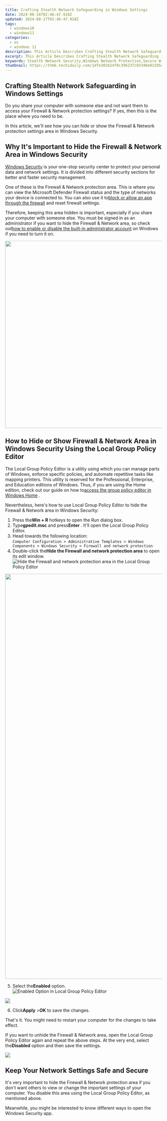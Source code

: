 ```yaml
---
title: Crafting Stealth Network Safeguarding in Windows Settings
date: 2024-08-16T02:46:47.918Z
updated: 2024-08-17T02:46:47.918Z
tags:
  - windows10
  - windows11
categories:
  - os
  - windows 11
description: This Article Describes Crafting Stealth Network Safeguarding in Windows Settings
excerpt: This Article Describes Crafting Stealth Network Safeguarding in Windows Settings
keywords: Stealth Network Security,Windows Network Protection,Secure Windows Settings,Safe Network Configs,Intrusion Defense Windows,Privacy Network Safeguard,Advanced Windows Security
thumbnail: https://thmb.techidaily.com/1dfe303424f8c396237c03340e93195a76a2eb05110531a19fe5b1a551105a59.jpg
---
```


## Crafting Stealth Network Safeguarding in Windows Settings

 Do you share your computer with someone else and not want them to access your Firewall & Network protection settings? If yes, then this is the place where you need to be.

 In this article, we'll see how you can hide or show the Firewall & Network protection settings area in Windows Security.

## Why It's Important to Hide the Firewall & Network Area in Windows Security

[Windows Security](https://www.makeuseof.com/windows-11-quick-security-guide/) is your one-stop security center to protect your personal data and network settings. It is divided into different security sections for better and faster security management.

 One of these is the Firewall & Network protection area. This is where you can view the Microsoft Defender Firewall status and the type of networks your device is connected to. You can also use it to[block or allow an app through the firewall](https://www.makeuseof.com/how-to-allow-apps-windows-firewall/) and reset firewall settings.

 Therefore, keeping this area hidden is important, especially if you share your computer with someone else. You must be signed in as an administrator if you want to hide the Firewall & Network area, so check out[how to enable or disable the built-in administrator account](https://www.makeuseof.com/windows-11-enable-disable-built-in-administrator-account/) on Windows if you need to turn it on.

<!-- affiliate ads begin -->
<a href="https://appsumo.8odi.net/c/5597632/2068411/7443" target="_top" id="2068411"><img src="//a.impactradius-go.com/display-ad/7443-2068411" border="0" alt="" width="1200" height="600"/></a><img height="0" width="0" src="https://appsumo.8odi.net/i/5597632/2068411/7443" style="position:absolute;visibility:hidden;" border="0" />
<!-- affiliate ads end -->
## How to Hide or Show Firewall & Network Area in Windows Security Using the Local Group Policy Editor

 The Local Group Policy Editor is a utility using which you can manage parts of Windows, enforce specific policies, and automate repetitive tasks like mapping printers. This utility is reserved for the Professional, Enterprise, and Education editions of Windows. Thus, if you are using the Home edition, check out our guide on how to[access the group policy editor in Windows Home](https://www.makeuseof.com/tag/access-group-policy-editor-even-windows-home-settings-try/) .

 Nevertheless, here's how to use Local Group Policy Editor to hide the Firewall & Network area in Windows Security:

1. Press the**Win + R** hotkeys to open the Run dialog box.
2. Type**gpedit.msc** and press**Enter** . It'll open the Local Group Policy Editor.
3. Head towards the following location:  
`Computer Configuration > Administrative Templates > Windows Components > Windows Security > Firewall and network protection`
4. Double-click the**Hide the Firewall and network protection area** to open its edit window.  
![Hide the Firewall and network protection area in the Local Group Policy Editor](https://static1.makeuseofimages.com/wordpress/wp-content/uploads/2022/12/hide-the-firewall-and-network-protection-area.jpg)
<!-- affiliate ads begin -->
<a href="https://boody-eco-wear.pxf.io/c/5597632/1572622/13846" target="_top" id="1572622"><img src="//a.impactradius-go.com/display-ad/13846-1572622" border="0" alt="" width="1000" height="1298"/></a><img height="0" width="0" src="https://imp.pxf.io/i/5597632/1572622/13846" style="position:absolute;visibility:hidden;" border="0" />
<!-- affiliate ads end -->
5. Select the**Enabled** option.  
![Enabled Option in Local Group Policy Editor](https://static1.makeuseofimages.com/wordpress/wp-content/uploads/2022/12/enabled-option.jpg)
<!-- affiliate ads begin -->
<a href="https://store.bitdefender.com/affiliate.php?ACCOUNT=BITLATIN&AFFILIATE=108875&PATH=http%3A%2F%2Fwww.bitdefender.com%2Fbusiness%3FAFFILIATE%3D108875%26RESOURCE%3D30%2525%2BOff%2Ball%2BGravityZone%2BProducts"><img src="https://www.bitdefender.com/content/dam/bitdefender/business/campaign/1200X628.png" border="0"></a>
<!-- affiliate ads end -->
6. Click**Apply** \>**OK** to save the changes.

 That's it. You might need to restart your computer for the changes to take effect.

 If you want to unhide the Firewall & Network area, open the Local Group Policy Editor again and repeat the above steps. At the very end, select the**Disabled** option and then save the settings.

<!-- affiliate ads begin -->
<a href="https://shop.incomedia.eu/order/checkout.php?PRODS=14095146&QTY=1&AFFILIATE=108875&CART=1"><img src="https://secure.2checkout.com/images/merchant/8b6cc3ee5ec407721ce3bf5ff4c0f56b/PRO_BUY_728x90-EN.jpg" border="0"></a>
<!-- affiliate ads end -->
## Keep Your Network Settings Safe and Secure

 It's very important to hide the Firewall & Network protection area if you don't want others to view or change the important settings of your computer. You disable this area using the Local Group Policy Editor, as mentioned above.

 Meanwhile, you might be interested to know different ways to open the Windows Security app.


<ins class="adsbygoogle"
     style="display:block"
     data-ad-format="autorelaxed"
     data-ad-client="ca-pub-7571918770474297"
     data-ad-slot="1223367746"></ins>



<ins class="adsbygoogle"
     style="display:block"
     data-ad-client="ca-pub-7571918770474297"
     data-ad-slot="8358498916"
     data-ad-format="auto"
     data-full-width-responsive="true"></ins>



